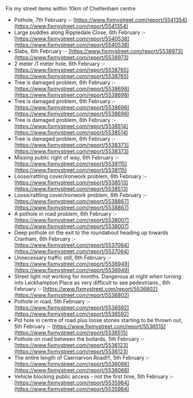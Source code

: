 Fix my street items within 10km of Cheltenham centre

<!-- fix_marker starts -->

- Pothole, 7th February :- [https://www.fixmystreet.com/report/5541354](https://www.fixmystreet.com/report/5541354)
- Large puddles along Rippledale Close, 6th February :- [https://www.fixmystreet.com/report/5540538](https://www.fixmystreet.com/report/5540538)
- Slabs, 6th February :- [https://www.fixmystreet.com/report/5538973](https://www.fixmystreet.com/report/5538973)
- 2 meter /1 meter hole, 6th February :- [https://www.fixmystreet.com/report/5538765](https://www.fixmystreet.com/report/5538765)
- Tree is damaged problem, 6th February :- [https://www.fixmystreet.com/report/5538698](https://www.fixmystreet.com/report/5538698)
- Tree is damaged problem, 6th February :- [https://www.fixmystreet.com/report/5538696](https://www.fixmystreet.com/report/5538696)
- Tree is damaged problem, 6th February :- [https://www.fixmystreet.com/report/5538514](https://www.fixmystreet.com/report/5538514)
- Tree is damaged problem, 6th February :- [https://www.fixmystreet.com/report/5538373](https://www.fixmystreet.com/report/5538373)
- Missing public right of way, 6th February :- [https://www.fixmystreet.com/report/5538115](https://www.fixmystreet.com/report/5538115)
- Loose/rattling cover/ironwork problem, 6th February :- [https://www.fixmystreet.com/report/5538513](https://www.fixmystreet.com/report/5538513)
- Loose/rattling cover/ironwork problem, 6th February :- [https://www.fixmystreet.com/report/5538867](https://www.fixmystreet.com/report/5538867)
- A pothole in road problem, 6th February :- [https://www.fixmystreet.com/report/5538007](https://www.fixmystreet.com/report/5538007)
- Deep pothole on the exit to the roundabout heading up towards Cranham, 6th February :- [https://www.fixmystreet.com/report/5537064](https://www.fixmystreet.com/report/5537064)
- Unnecessary traffic still, 6th February :- [https://www.fixmystreet.com/report/5536949](https://www.fixmystreet.com/report/5536949)
- Street light not working for months. Dangerous at night when turning into Leckhampton Place as very difficult to see pedestrians., 6th February :- [https://www.fixmystreet.com/report/5536802](https://www.fixmystreet.com/report/5536802)
- Pothole in road, 5th February :- [https://www.fixmystreet.com/report/5536592](https://www.fixmystreet.com/report/5536592)
- Pot hole in centre of road plus loose stones starting to be thrown out, 5th February :- [https://www.fixmystreet.com/report/5536515](https://www.fixmystreet.com/report/5536515)
- Pothole on road between the bollards, 5th February :- [https://www.fixmystreet.com/report/5536123](https://www.fixmystreet.com/report/5536123)
- The entire length of Caernarvon Road!!!, 5th February :- [https://www.fixmystreet.com/report/5536066](https://www.fixmystreet.com/report/5536066)
- Vehicle blocking public access - not the first time, 5th February :- [https://www.fixmystreet.com/report/5535984](https://www.fixmystreet.com/report/5535984)

<!-- fix_marker ends -->